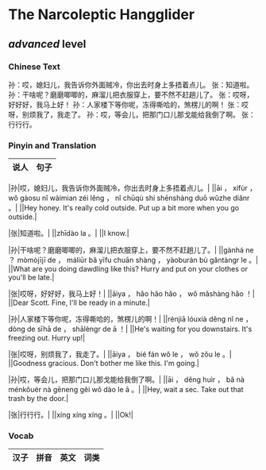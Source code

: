 # The Narcoleptic Hangglider
## *advanced* level

### Chinese Text
孙：哎，媳妇儿，我告诉你外面贼冷，你出去时身上多捂着点儿。
张：知道啦。
孙：干啥呢？磨磨唧唧的，麻溜儿把衣服穿上，要不然不赶趟儿了。
张：哎呀，好好好，我马上好！
孙：人家楼下等你呢，冻得嘶哈的，煞楞儿的啊！
张：哎呀，别烦我了，我走了。
孙：哎，等会儿，把那门口儿那戈能给我倒了啊。
张：行行行。

### Pinyin and Translation
|说人|句子|
|----|----|

|孙|哎，媳妇儿，我告诉你外面贼冷，你出去时身上多捂着点儿。|
||āi ， xífùr ， wǒ gàosu nǐ wàimian zéi lěng ， nǐ chūqù shí shēnshàng duō wǔzhe diǎnr 。|
||Hey honey. It's really cold outside. Put up a bit more when you go outside.|

|张|知道啦。|
||zhīdào la 。|
||I know.|

|孙|干啥呢？磨磨唧唧的，麻溜儿把衣服穿上，要不然不赶趟儿了。|
||gànhá ne ？ mòmòjījī de ， máliūr bǎ yīfu chuān shàng ， yàoburán bù gǎntàngr le 。|
||What are you doing dawdling like this? Hurry and put on your clothes or you'll be late.|

|张|哎呀，好好好，我马上好！|
||āiya ， hǎo hǎo hǎo ， wǒ mǎshàng hǎo ！|
||Dear Scott. Fine, I'll be ready in a minute.|

|孙|人家楼下等你呢，冻得嘶哈的，煞楞儿的啊！|
||rénjiā lóuxià děng nǐ ne ， dòng de sīhā de ， shālèngr de ā ！|
||He's waiting for you downstairs. It's freezing out. Hurry up!|

|张|哎呀，别烦我了，我走了。|
||āiya ， bié fán wǒ le ， wǒ zǒu le 。|
||Goodness gracious. Don't bother me like this. I'm going.|

|孙|哎，等会儿，把那门口儿那戈能给我倒了啊。|
||āi ， děng huìr ， bǎ nà ménkǒuér nà gēneng gěi wǒ dào le ā 。|
||Hey, wait a sec. Take out that trash by the door.|

|张|行行行。|
||xíng xíng xíng 。|
||Ok!|
### Vocab
|汉子|拼音|英文|词类|
|----|----|----|----|
